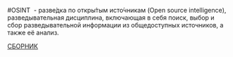 #OSINT  - разве́дка по откры́тым исто́чникам (Open source intelligence), разведывательная дисциплина, включающая в себя поиск, выбор и сбор разведывательной информации из общедоступных источников, а также её анализ.

[СБОРНИК](https://github.com/stirelshka8/OSINT/blob/main/index.md)
